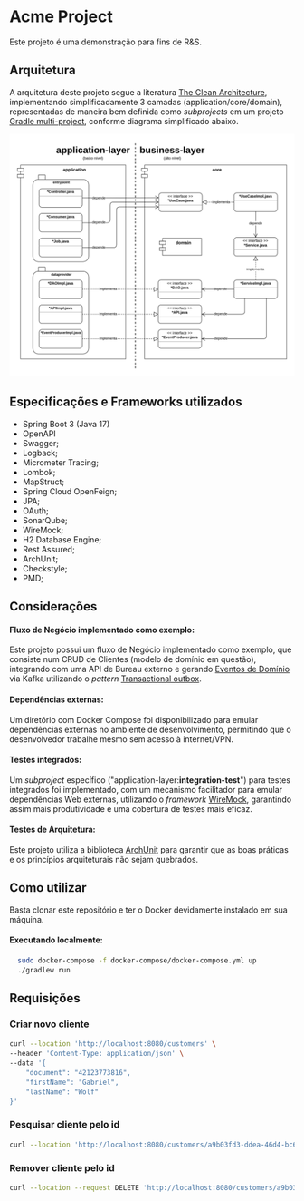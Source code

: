 # Acme Project

Este projeto é uma demonstração para fins de R&S.

## Arquitetura

A arquitetura deste projeto segue a literatura [The Clean Architecture](https://blog.cleancoder.com/uncle-bob/2012/08/13/the-clean-architecture.html),
implementando simplificadamente 3 camadas (application/core/domain), representadas de maneira bem definida como _subprojects_ em um projeto [Gradle multi-project](https://docs.gradle.org/current/userguide/multi_project_builds.html), conforme diagrama simplificado abaixo.

![clean-arch-diagram.png](docs%2Fclean-arch-diagram.png)

## Especificações e Frameworks utilizados
* Spring Boot 3 (Java 17)
* OpenAPI
* Swagger;
* Logback;
* Micrometer Tracing;
* Lombok;
* MapStruct;
* Spring Cloud OpenFeign;
* JPA;
* OAuth;
* SonarQube;
* WireMock;
* H2 Database Engine;
* Rest Assured;
* ArchUnit;
* Checkstyle;
* PMD;

## Considerações

#### Fluxo de Negócio implementado como exemplo:
Este projeto possui um fluxo de Negócio implementado como exemplo, que consiste num CRUD de 
Clientes (modelo de domínio em questão), integrando com uma API de Bureau externo e gerando
[Eventos de Domínio](https://microservices.io/patterns/data/domain-event.html) via Kafka utilizando o
_pattern_ [Transactional outbox](https://microservices.io/patterns/data/transactional-outbox.html).

#### Dependências externas:
Um diretório com Docker Compose foi disponibilizado para emular dependências externas no ambiente de desenvolvimento, 
permitindo que o desenvolvedor trabalhe mesmo sem acesso à internet/VPN.

#### Testes integrados:
Um _subproject_ específico ("application-layer:**integration-test**") para testes integrados foi implementado, com um mecanismo facilitador para emular 
dependências Web externas, utilizando o _framework_ [WireMock](https://wiremock.org/), garantindo assim mais produtividade e uma cobertura de testes mais eficaz.

#### Testes de Arquitetura:
Este projeto utiliza a biblioteca [ArchUnit](https://www.archunit.org/) para garantir que as boas práticas e os 
princípios arquiteturais não sejam quebrados.


## Como utilizar
Basta clonar este repositório e ter o Docker devidamente instalado em sua máquina.

#### Executando localmente:

```bash
  sudo docker-compose -f docker-compose/docker-compose.yml up
  ./gradlew run  
```

## Requisições

### Criar novo cliente
```bash
curl --location 'http://localhost:8080/customers' \
--header 'Content-Type: application/json' \
--data '{
    "document": "42123773816",
    "firstName": "Gabriel",
    "lastName": "Wolf"
}'
```

### Pesquisar cliente pelo id
```bash
curl --location 'http://localhost:8080/customers/a9b03fd3-ddea-46d4-bc60-47fafc1be7dd'
```

### Remover cliente pelo id
```bash
curl --location --request DELETE 'http://localhost:8080/customers/a9b03fd3-ddea-46d4-bc60-47fafc1be7dd'
```